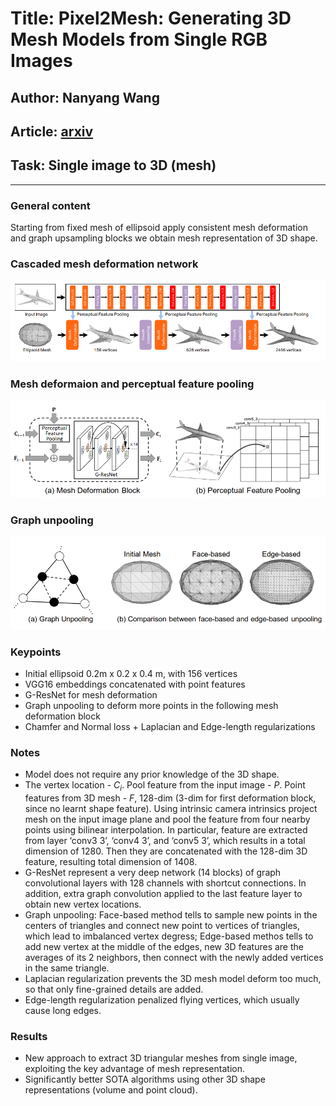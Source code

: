 # Title: Pixel2Mesh: Generating 3D Mesh Models from Single RGB Images
## Author: Nanyang Wang
## Article: [arxiv](https://arxiv.org/pdf/1804.01654.pdf)
## Task: Single image to 3D (mesh)
___
### General content
Starting from fixed mesh of ellipsoid apply consistent mesh deformation and graph upsampling blocks we obtain mesh representation of 3D shape. 

### Cascaded mesh deformation network
![Cascaded network](media/cascade.png)

### Mesh deformaion and perceptual feature pooling
![Blocks](media/blocks.png)

### Graph unpooling
![Graph unpooling](media/unpool.png)

### Keypoints
* Initial ellipsoid 0.2m x 0.2 x 0.4 m, with 156 vertices
* VGG16 embeddings concatenated with point features
* G-ResNet for mesh deformation
* Graph unpooling to deform more points in the following mesh deformation block
* Chamfer and Normal loss + Laplacian and Edge-length regularizations

### Notes
* Model does not require any prior knowledge of the 3D shape.
* The vertex location - $C_i$. Pool feature from the input image - $P$. Point features from 3D mesh - $F$, 128-dim (3-dim for first deformation block, since no learnt shape feature). Using intrinsic camera intrinsics project mesh on the input image plane and pool the feature from four nearby points using bilinear interpolation.  In particular, feature are extracted from layer ‘conv3 3’, ‘conv4 3’, and ‘conv5 3’, which results in a total dimension of 1280. Then they are concatenated with the 128-dim 3D feature, resulting total dimension of 1408.
* G-ResNet represent a very deep network (14 blocks) of graph convolutional layers with 128 channels with shortcut connections. In addition, extra graph convolution applied to the last feature layer to obtain new vertex locations.
* Graph unpooling: Face-based method tells to sample new points in the centers of triangles and connect new point to vertices of triangles, which lead to imbalanced vertex degress; Edge-based methos tells to add new vertex at the middle of the edges, new 3D features are the averages of its 2 neighbors, then connect with the newly added vertices in the same triangle. 
* Laplacian regularization prevents the 3D mesh model deform too much, so that only fine-grained details are added.
* Edge-length regularization penalized flying vertices, which usually cause long edges.

### Results
* New approach to extract 3D triangular meshes from single image, exploiting the key advantage of mesh representation.
* Significantly better SOTA algorithms using other 3D shape representations (volume and point cloud).